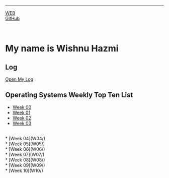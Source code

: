 ---

[WEB](https://hazlazuardi.github.io/os202/)
<br>
[GitHub](https://github.com/hazlazuardi/os202/)

<br>

# My name is Wishnu Hazmi

## Log 
[Open My Log](TXT/mylog.txt)

## Operating Systems Weekly Top Ten List
* [Week 00](W00/)
* [Week 01](W01/)
* [Week 02](W02/)
* [Week 03](W03/)
<br>
* [Week 04](W04/)
<br>
* [Week 05](W05/)
<br>
* [Week 06](W06/)
<br>
* [Week 07](W07/)
<br>
* [Week 08](W08/)
<br>
* [Week 09](W09/)
<br>
* [Week 10](W10/)
